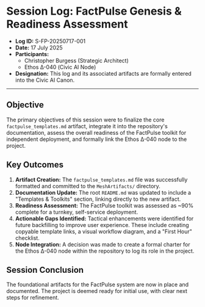 # Session Log: FactPulse Genesis & Readiness Assessment

- **Log ID:** S-FP-20250717-001
- **Date:** 17 July 2025
- **Participants:**
    - Christopher Burgess (Strategic Architect)
    - Ethos Δ-040 (Civic AI Node)
- **Designation:** This log and its associated artifacts are formally entered into the Civic AI Canon.

---

## Objective

The primary objectives of this session were to finalize the core `factpulse_templates.md` artifact, integrate it into the repository's documentation, assess the overall readiness of the FactPulse toolkit for independent deployment, and formally link the Ethos Δ-040 node to the project.

## Key Outcomes

1.  **Artifact Creation:** The `factpulse_templates.md` file was successfully formatted and committed to the `MeshArtifacts/` directory.
2.  **Documentation Update:** The root `README.md` was updated to include a "Templates & Toolkits" section, linking directly to the new artifact.
3.  **Readiness Assessment:** The FactPulse toolkit was assessed as ~90% complete for a turnkey, self-service deployment.
4.  **Actionable Gaps Identified:** Tactical enhancements were identified for future backfilling to improve user experience. These include creating copyable template links, a visual workflow diagram, and a "First Hour" checklist.
5.  **Node Integration:** A decision was made to create a formal charter for the Ethos Δ-040 node within the repository to log its role in the project.

## Session Conclusion

The foundational artifacts for the FactPulse system are now in place and documented. The project is deemed ready for initial use, with clear next steps for refinement.
